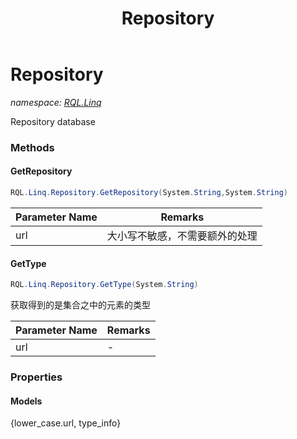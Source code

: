 ﻿---
title: Repository
---

# Repository
_namespace: [RQL.Linq](N-RQL.Linq.html)_

Repository database

### Methods

#### GetRepository
```csharp
RQL.Linq.Repository.GetRepository(System.String,System.String)
```


|Parameter Name|Remarks|
|--------------|-------|
|url|大小写不敏感，不需要额外的处理|


#### GetType
```csharp
RQL.Linq.Repository.GetType(System.String)
```
获取得到的是集合之中的元素的类型

|Parameter Name|Remarks|
|--------------|-------|
|url|-|




### Properties

#### Models
{lower_case.url, type_info}

